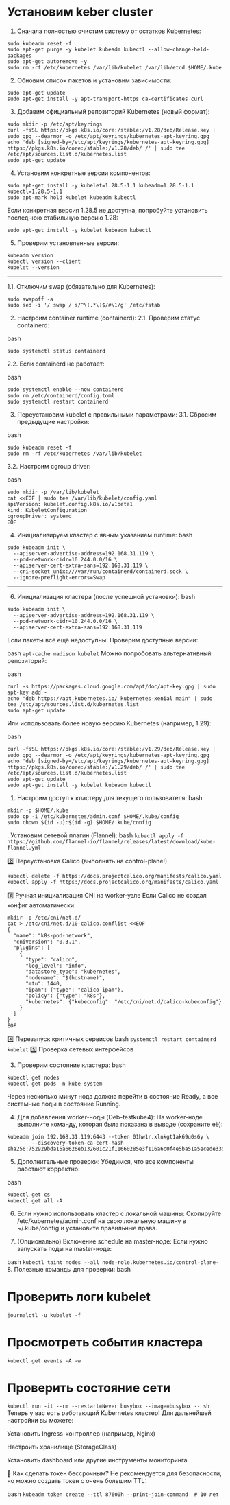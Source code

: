 # Установим keber cluster

1. Сначала полностью очистим систему от остатков Kubernetes:

```
sudo kubeadm reset -f
sudo apt-get purge -y kubelet kubeadm kubectl --allow-change-held-packages
sudo apt-get autoremove -y
sudo rm -rf /etc/kubernetes /var/lib/kubelet /var/lib/etcd $HOME/.kube
```
2. Обновим список пакетов и установим зависимости:

```
sudo apt-get update
sudo apt-get install -y apt-transport-https ca-certificates curl
```
3. Добавим официальный репозиторий Kubernetes (новый формат):


```
sudo mkdir -p /etc/apt/keyrings
curl -fsSL https://pkgs.k8s.io/core:/stable:/v1.28/deb/Release.key | sudo gpg --dearmor -o /etc/apt/keyrings/kubernetes-apt-keyring.gpg
echo 'deb [signed-by=/etc/apt/keyrings/kubernetes-apt-keyring.gpg] https://pkgs.k8s.io/core:/stable:/v1.28/deb/ /' | sudo tee /etc/apt/sources.list.d/kubernetes.list
sudo apt-get update
```
4. Установим конкретные версии компонентов:
```
sudo apt-get install -y kubelet=1.28.5-1.1 kubeadm=1.28.5-1.1 kubectl=1.28.5-1.1
sudo apt-mark hold kubelet kubeadm kubectl
```
Если конкретная версия 1.28.5 не доступна, попробуйте установить последнюю стабильную версию 1.28:


```
sudo apt-get install -y kubelet kubeadm kubectl
```
5. Проверим установленные версии:
```
kubeadm version
kubectl version --client
kubelet --version
```

----------------------------------------------------------------------


1.1. Отключим swap (обязательно для Kubernetes):

```
sudo swapoff -a
sudo sed -i '/ swap / s/^\(.*\)$/#\1/g' /etc/fstab
```

2. Настроим container runtime (containerd):
2.1. Проверим статус containerd:

bash
```
sudo systemctl status containerd
```
2.2. Если containerd не работает:

bash
```
sudo systemctl enable --now containerd
sudo rm /etc/containerd/config.toml
sudo systemctl restart containerd
```
3. Переустановим kubelet с правильными параметрами:
3.1. Сбросим предыдущие настройки:

bash
```
sudo kubeadm reset -f
sudo rm -rf /etc/kubernetes /var/lib/kubelet
```
3.2. Настроим cgroup driver:

bash
```
sudo mkdir -p /var/lib/kubelet
cat <<EOF | sudo tee /var/lib/kubelet/config.yaml
apiVersion: kubelet.config.k8s.io/v1beta1
kind: KubeletConfiguration
cgroupDriver: systemd
EOF
```
4. Инициализируем кластер с явным указанием runtime:
bash
```
sudo kubeadm init \
  --apiserver-advertise-address=192.168.31.119 \
  --pod-network-cidr=10.244.0.0/16 \
  --apiserver-cert-extra-sans=192.168.31.119 \
  --cri-socket unix:///var/run/containerd/containerd.sock \
  --ignore-preflight-errors=Swap

```



----------------------------------------------------------------------





6. Инициализация кластера (после успешной установки):
bash
```
sudo kubeadm init \
  --apiserver-advertise-address=192.168.31.119 \
  --pod-network-cidr=10.244.0.0/16 \
  --apiserver-cert-extra-sans=192.168.31.119
  ```
Если пакеты всё ещё недоступны:
Проверим доступные версии:

bash
``apt-cache madison kubelet``
Можно попробовать альтернативный репозиторий:

bash
```
curl -s https://packages.cloud.google.com/apt/doc/apt-key.gpg | sudo apt-key add -
echo "deb https://apt.kubernetes.io/ kubernetes-xenial main" | sudo tee /etc/apt/sources.list.d/kubernetes.list
sudo apt-get update
```
Или использовать более новую версию Kubernetes (например, 1.29):

bash
```
curl -fsSL https://pkgs.k8s.io/core:/stable:/v1.29/deb/Release.key | sudo gpg --dearmor -o /etc/apt/keyrings/kubernetes-apt-keyring.gpg
echo 'deb [signed-by=/etc/apt/keyrings/kubernetes-apt-keyring.gpg] https://pkgs.k8s.io/core:/stable:/v1.29/deb/ /' | sudo tee /etc/apt/sources.list.d/kubernetes.list
sudo apt-get update
sudo apt-get install -y kubelet kubeadm kubectl
```






1. Настроим доступ к кластеру для текущего пользователя:
bash
```
mkdir -p $HOME/.kube
sudo cp -i /etc/kubernetes/admin.conf $HOME/.kube/config
sudo chown $(id -u):$(id -g) $HOME/.kube/config
```



. Установим сетевой плагин (Flannel):
bash
```kubectl apply -f https://github.com/flannel-io/flannel/releases/latest/download/kube-flannel.yml```



2️⃣ Переустановка Calico (выполнять на control-plane!)
```
kubectl delete -f https://docs.projectcalico.org/manifests/calico.yaml
kubectl apply -f https://docs.projectcalico.org/manifests/calico.yaml
```

3️⃣ Ручная инициализация CNI на worker-узле
Если Calico не создал конфиг автоматически:

```
mkdir -p /etc/cni/net.d/
cat > /etc/cni/net.d/10-calico.conflist <<EOF
{
  "name": "k8s-pod-network",
  "cniVersion": "0.3.1",
  "plugins": [
    {
      "type": "calico",
      "log_level": "info",
      "datastore_type": "kubernetes",
      "nodename": "$(hostname)",
      "mtu": 1440,
      "ipam": {"type": "calico-ipam"},
      "policy": {"type": "k8s"},
      "kubernetes": {"kubeconfig": "/etc/cni/net.d/calico-kubeconfig"}
    }
  ]
}
EOF
```

4️⃣ Перезапуск критичных сервисов
bash
```systemctl restart containerd kubelet```
5️⃣ Проверка сетевых интерфейсов

3. Проверим состояние кластера:
bash
```
kubectl get nodes
kubectl get pods -n kube-system
```
Через несколько минут нода должна перейти в состояние Ready, а все системные поды в состояние Running.

4. Для добавления worker-ноды (Deb-testkube4):
На worker-ноде выполните команду, которая была показана в выводе (сохраните её):


```
kubeadm join 192.168.31.119:6443 --token 01hw1r.xlnkgt1ak69u0s6y \
        --discovery-token-ca-cert-hash sha256:752929bda15a6626eb132601c21f11660285e3f116a6c0f4e5ba51a5ecede33d
```
5. Дополнительные проверки:
Убедимся, что все компоненты работают корректно:

bash
```
kubectl get cs
kubectl get all -A
```
6. Если нужно использовать кластер с локальной машины:
Скопируйте /etc/kubernetes/admin.conf на свою локальную машину в ~/.kube/config и установите правильные права.

7. (Опционально) Включение schedule на master-ноде:
Если нужно запускать поды на master-ноде:

bash
```kubectl taint nodes --all node-role.kubernetes.io/control-plane-```
8. Полезные команды для проверки:
bash
# Проверить логи kubelet
```journalctl -u kubelet -f```

# Просмотреть события кластера
```
kubectl get events -A -w
```
# Проверить состояние сети
```kubectl run -it --rm --restart=Never busybox --image=busybox -- sh```
Теперь у вас есть работающий Kubernetes кластер! Для дальнейшей настройки вы можете:

Установить Ingress-контроллер (например, Nginx)

Настроить хранилище (StorageClass)

Установить dashboard или другие инструменты мониторинга








🔹 Как сделать токен бессрочным?
Не рекомендуется для безопасности, но можно создать токен с очень большим TTL:

bash
```kubeadm token create --ttl 87600h --print-join-command  # 10 лет```
